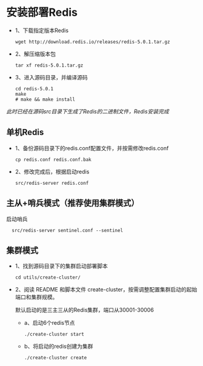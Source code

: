 # 安装部署Redis

- 1、下载指定版本Redis

      wget http://download.redis.io/releases/redis-5.0.1.tar.gz
      
- 2、解压缩版本包

      tar xf redis-5.0.1.tar.gz
      
- 3、进入源码目录，并编译源码

      cd redis-5.0.1
      make
      # make && make install

*此时已经在源码src目录下生成了Redis的二进制文件，Redis安装完成* 

      
## 单机Redis

- 1、备份源码目录下的redis.conf配置文件，并按需修改redis.conf

      cp redis.conf redis.conf.bak
      
- 2、修改完成后，根据启动redis

      src/redis-server redis.conf
      
      
## 主从+哨兵模式（推荐使用集群模式）

启动哨兵

      src/redis-server sentinel.conf --sentinel


## 集群模式

- 1、找到源码目录下的集群启动部署脚本

      cd utils/create-cluster/

- 2、阅读 README 和脚本文件 create-cluster，按需调整配置集群启动的起始端口和集群规模。

  默认启动的是三主三从的Redis集群，端口从30001-30006
  
    - a、启动6个redis节点
    
          ./create-cluster start

    - b、将启动的redis创建为集群
    
          ./create-cluster create
          
    
      

       